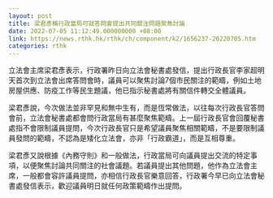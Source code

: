 ```yaml
---
layout: post
title: 梁君彥稱行政當局可就答問會提出共同關注問題聚焦討論
date: 2022-07-05 11:12:49.000000000 +08:00
link: https://news.rthk.hk/rthk/ch/component/k2/1656237-20220705.htm
categories: rthk
---
```


立法會主席梁君彥表示，行政署昨日向立法會秘書處發信，提出行政長官李家超明天首次到立法會出席答問會時，議員可以聚焦討論7個市民關注的範疇，例如土地房屋供應、防疫工作等民生題議，他已指示秘書處將有關信件轉交全體議員。

梁君彥說，今次做法並非罕見和無中生有，而是恆常做法，以往每次行政長官答問會前，立法會秘書處都會問行政當局有甚麼聚焦範疇。上一屆行政長官會回覆秘書處指不會限制議員提問，今次行政長官只是希望議員聚焦相關範疇，不是要限制議員發問的範疇，不認為是矮化立法會，亦非「行政霸道」，而是互相尊重。

梁君彥又說根據《內務守則》和一般做法，行政當局可向議員提出交流的特定事項，以便聚焦討論共同關注的社會議題。若議員提出其他問題，他作為立法會主席，一般都會容許議員提問，亦相信行政長官樂意回答，行政署今早已向立法會秘書處發信表示，歡迎議員明日就任何政策範疇作出提問。
